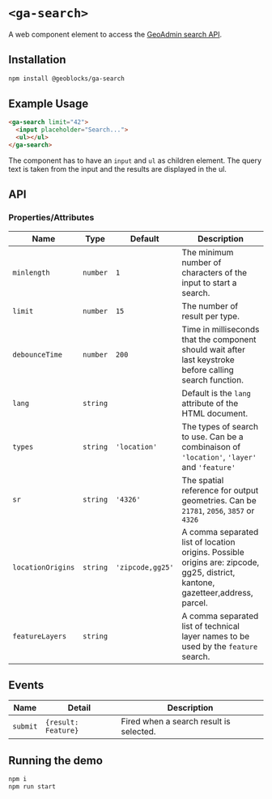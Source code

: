 # `<ga-search>`

A web component element to access the [GeoAdmin search API](https://api3.geo.admin.ch/services/sdiservices.html#search).

## Installation

```sh
npm install @geoblocks/ga-search
```

## Example Usage

```html
<ga-search limit="42">
  <input placeholder="Search...">
  <ul></ul>
</ga-search>
```

The component has to have an `input` and `ul` as children element. The query text is taken from the input and the results are displayed in the ul.

## API

### Properties/Attributes

| Name               | Type     | Default          | Description
| ------------------ | -------- | ---------------- | -----------
| `minlength`        | `number` | `1`              | The minimum number of characters of the input to start a search.
| `limit`            | `number` | `15`             | The number of result per type.
| `debounceTime`     | `number` | `200`            | Time in milliseconds that the component should wait after last keystroke before calling search function.
| `lang`             | `string` |                  | Default is the `lang` attribute of the HTML document.
| `types`            | `string` | `'location'`     | The types of search to use. Can be a combinaison of `'location'`, `'layer'` and `'feature'`
| `sr`               | `string` | `'4326'`         | The spatial reference for output geometries. Can be `21781`, `2056`, `3857` or `4326`
| `locationOrigins`  | `string` | `'zipcode,gg25'` | A comma separated list of location origins. Possible origins are: zipcode, gg25, district, kantone, gazetteer,address, parcel.
| `featureLayers`    | `string` |                  | A comma separated list of technical layer names to be used by the `feature` search.


## Events

| Name     | Detail              | Description
| -------- | ------------------- | -----------
| `submit` | `{result: Feature}` | Fired when a search result is selected.

## Running the demo

```sh
npm i
npm run start
```
